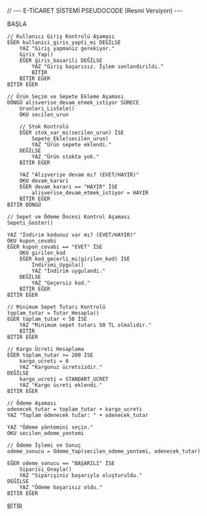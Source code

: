 // --- E-TİCARET SİSTEMİ PSEUDOCODE (Resmi Versiyon) ---

BAŞLA

    // Kullanıcı Giriş Kontrolü Aşaması
    EĞER kullanici_giris_yapti_mi DEĞİLSE
        YAZ "Giriş yapmanız gerekiyor."
        Giris_Yap()
        EĞER giris_basarili DEĞİLSE
            YAZ "Giriş başarısız. İşlem sonlandırıldı."
            BİTİR
        BİTİR EĞER
    BİTİR EĞER

    // Ürün Seçim ve Sepete Ekleme Aşaması
    DÖNGÜ alisverise_devam_etmek_istiyor SÜRECE
        Urunleri_Listele()
        OKU secilen_urun

        // Stok Kontrolü
        EĞER stok_var_mi(secilen_urun) İSE
            Sepete_Ekle(secilen_urun)
            YAZ "Ürün sepete eklendi."
        DEĞİLSE
            YAZ "Ürün stokta yok."
        BİTİR EĞER
        
        YAZ "Alışverişe devam mı? (EVET/HAYIR)"
        OKU devam_karari
        EĞER devam_karari == "HAYIR" İSE
            alisverise_devam_etmek_istiyor = HAYIR
        BİTİR EĞER
    BİTİR DÖNGÜ

    // Sepet ve Ödeme Öncesi Kontrol Aşaması
    Sepeti_Goster()
    
    YAZ "İndirim kodunuz var mı? (EVET/HAYIR)"
    OKU kupon_cevabi
    EĞER kupon_cevabi == "EVET" İSE
        OKU girilen_kod
        EĞER kod_gecerli_mi(girilen_kod) İSE
            Indirimi_Uygula()
            YAZ "İndirim uygulandı."
        DEĞİLSE
            YAZ "Geçersiz kod."
        BİTİR EĞER
    BİTİR EĞER

    // Minimum Sepet Tutarı Kontrolü
    toplam_tutar = Tutar_Hesapla()
    EĞER toplam_tutar < 50 İSE
        YAZ "Minimum sepet tutarı 50 TL olmalıdır."
        BİTİR
    BİTİR EĞER

    // Kargo Ücreti Hesaplama
    EĞER toplam_tutar >= 200 İSE
        kargo_ucreti = 0
        YAZ "Kargonuz ücretsizdir."
    DEĞİLSE
        kargo_ucreti = STANDART_UCRET
        YAZ "Kargo ücreti eklendi."
    BİTİR EĞER

    // Ödeme Aşaması
    odenecek_tutar = toplam_tutar + kargo_ucreti
    YAZ "Toplam ödenecek tutar: " + odenecek_tutar
    
    YAZ "Ödeme yöntemini seçin."
    OKU secilen_odeme_yontemi
    
    // Ödeme İşlemi ve Sonuç
    odeme_sonucu = Odeme_Yap(secilen_odeme_yontemi, odenecek_tutar)
    
    EĞER odeme_sonucu == "BAŞARILI" İSE
        Siparisi_Onayla()
        YAZ "Siparişiniz başarıyla oluşturuldu."
    DEĞİLSE
        YAZ "Ödeme başarısız oldu."
    BİTİR EĞER

BİTİR
